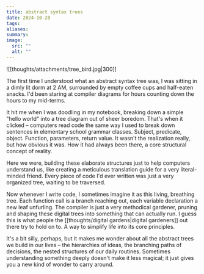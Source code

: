 ```yaml
---
title: abstract syntax trees
date: 2024-10-28
tags: 
aliases: 
summary: 
image:
  src: ""
  alt: ""
---
```


![[thoughts/attachments/tree_bird.jpg|300]]

The first time I understood what an abstract syntax tree was, I was sitting in a dimly lit dorm at 2 AM, surrounded by empty coffee cups and half-eaten snacks. I'd been staring at compiler diagrams for hours counting down the hours to my mid-terms.

It hit me when I was doodling in my notebook, breaking down a simple "hello world" into a tree diagram out of sheer boredom. That's when it clicked – computers read code the same way I used to break down sentences in elementary school grammar classes. Subject, predicate, object. Function, parameters, return value. It wasn't the realization really, but how obvious it was. How it had always been there, a core structural concept of reality.  

Here we were, building these elaborate structures just to help computers understand us, like creating a meticulous translation guide for a very literal-minded friend. Every piece of code I'd ever written was just a very organized tree, waiting to be traversed.

Now whenever I write code, I sometimes imagine it as this living, breathing tree. Each function call is a branch reaching out, each variable declaration a new leaf unfurling. The compiler is just a very methodical gardener, pruning and shaping these digital trees into something that can actually run. I guess this is what people the [[thoughts/digital gardens|digital gardeners]] out there try to hold on to. A way to simplify life into its core principles.

It's a bit silly, perhaps, but it makes me wonder about all the abstract trees we build in our lives – the hierarchies of ideas, the branching paths of decisions, the nested structures of our daily routines. Sometimes understanding something deeply doesn't make it less magical; it just gives you a new kind of wonder to carry around.